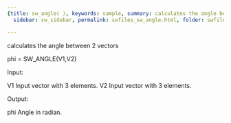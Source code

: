 ```yaml
---
{title: sw_angle( ), keywords: sample, summary: calculates the angle between 2 vectors,
  sidebar: sw_sidebar, permalink: swfiles_sw_angle.html, folder: swfiles, mathjax: 'true'}

---
```

  calculates the angle between 2 vectors
 
  phi = SW_ANGLE(V1,V2)
 
  Input:
 
  V1    Input vector with 3 elements.
  V2    Input vector with 3 elements.
 
  Output:
 
  phi   Angle in radian.
 
